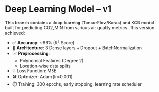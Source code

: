 # Deep Learning Model – v1

This branch contains a deep learning (TensorFlow/Keras) and XGB model built for predicting CO2_MIN from various air quality metrics. This version achieved:

- ✅ **Accuracy**: ~96% (R² Score)
- 🧠 **Architecture**: 3 Dense layers + Dropout + BatchNormalization
- 📈 **Preprocessing**:
  - Polynomial Features (Degree 2)
  - Location-wise data splits
- 💡 Loss Function: MSE
- 🛠️ Optimizer: Adam (lr=0.001)
- ⏱️ Training: 300 epochs, early stopping, learning rate scheduler
